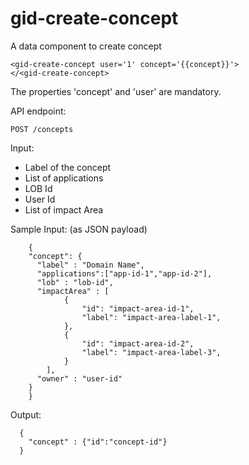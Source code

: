 # gid-create-concept

A data component to create concept

    <gid-create-concept user='1' concept='{{concept}}'>
    </<gid-create-concept>
    
The properties 'concept' and 'user' are mandatory.

API endpoint:

    POST /concepts

Input:

- Label of the concept
- List of applications
- LOB Id
- User Id
- List of impact Area

Sample Input: (as JSON payload)

	    {
		"concept": {
		  "label" : "Domain Name",
		  "applications":["app-id-1","app-id-2"],
		  "lob" : "lob-id",
		  "impactArea" : [
				{ 
					"id": "impact-area-id-1",
					"label": "impact-area-label-1",
				},
				{ 
					"id": "impact-area-id-2",
					"label": "impact-area-label-3",
				}
			],
		  "owner" : "user-id"
		}	        
	    }
	
Output:

      {
        "concept" : {"id":"concept-id"}
      }
